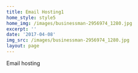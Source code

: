 ```yaml
---
title: Email Hosting1
home_style: style5
home_img: /images/businessman-2956974_1280.jpg
excerpt: ''
date: '2017-04-08'
img_src: /images/businessman-2956974_1280.jpg
layout: page
---
```

Email hosting
